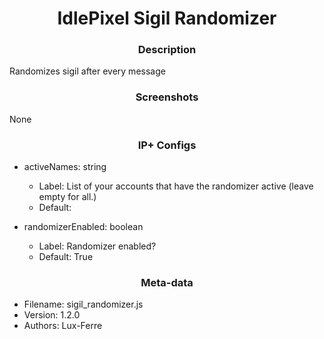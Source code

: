 <h1 align="center">IdlePixel Sigil Randomizer</h1>

<h3 align="center"> Description</h3>

Randomizes sigil after every message

<h3 align="center"> Screenshots</h3>

None

<h3 align="center"> IP+ Configs</h3>

 - activeNames: string
   - Label: List of your accounts that have the randomizer active (leave empty for all.)
   - Default: 

 - randomizerEnabled: boolean
   - Label: Randomizer enabled?
   - Default: True



<h3 align="center"> Meta-data</h3>

 - Filename: sigil_randomizer.js
 - Version: 1.2.0
 - Authors: Lux-Ferre
